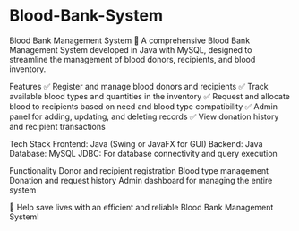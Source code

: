 # Blood-Bank-System

Blood Bank Management System 💉
A comprehensive Blood Bank Management System developed in Java with MySQL, designed to streamline the management of blood donors, recipients, and blood inventory.

Features
✅ Register and manage blood donors and recipients
✅ Track available blood types and quantities in the inventory
✅ Request and allocate blood to recipients based on need and blood type compatibility
✅ Admin panel for adding, updating, and deleting records
✅ View donation history and recipient transactions

Tech Stack
Frontend: Java (Swing or JavaFX for GUI)
Backend: Java
Database: MySQL
JDBC: For database connectivity and query execution

Functionality
Donor and recipient registration
Blood type management
Donation and request history
Admin dashboard for managing the entire system

🔗 Help save lives with an efficient and reliable Blood Bank Management System!

